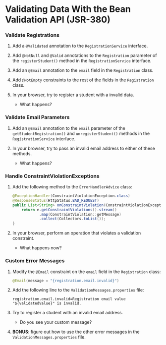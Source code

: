# Validating Data With the Bean Validation API (JSR-380)

### Validate Registrations

1. Add a ```@Validated``` annotation to the ```RegistrationService``` interface.

2. Add ```@NotNull``` and ```@Valid``` annotations to the ```Registration``` parameter of the ```registerStudent()``` method in the ```RegistrationService``` interface.

3. Add an ```@Email``` annotation to the ```email``` field in the ```Registration``` class.
    
4. Add ```@NotEmpty``` constraints to the rest of the fields in the ```Registration``` class.

5. In your browser, try to register a student with a invalid data.
       
    - What happens?
   

### Validate Email Parameters

1. Add an ```@Email``` annotation to the ```email``` parameter of the ```getStudentRegistration()``` and ```unregisterStudent()``` methods in the ```RegistrationService``` interface.

2. In your browser, try to pass an invalid email address to either of these methods.

    - What happens?

### Handle ConstraintViolationExceptions

1. Add the following method to the ```ErrorHandlerAdvice``` class:

    ```java
    @ExceptionHandler(ConstraintViolationException.class)
    @ResponseStatus(HttpStatus.BAD_REQUEST)
    public List<String> onConstraintViolation(ConstraintViolationException e) {
        return e.getConstraintViolations().stream()
                .map(ConstraintViolation::getMessage)
                .collect(Collectors.toList());
    }
    ```

2. In your browser, perform an operation that violates a validation constraint.

    - What happens now?
           
### Custom Error Messages

1. Modify the ```@Email``` constraint on the ```email``` field in the ```Registration``` class:

    ```java
    @Email(message = "{registration.email.invalid}")
    ```
2. Add the following line to the ```ValidationMessages.properties``` file:

    ```properties
    registration.email.invalid=Registration email value "${validatedValue}" is invalid.
    ```

3. Try to register a student with an invalid email address.

    - Do you see your custom message?

4. **BONUS**: figure out how to use the other error messages in the ```ValidationMessages.properties``` file.